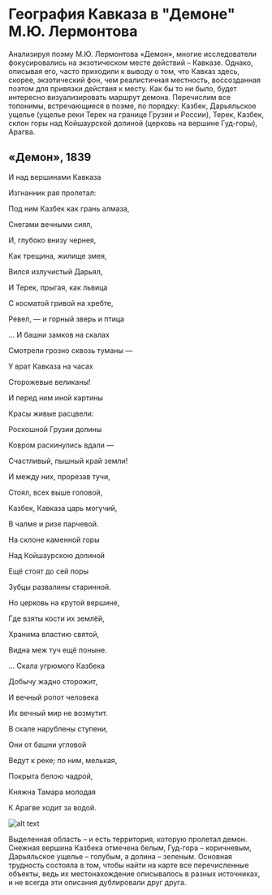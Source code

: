 # География Кавказа в "Демоне" М.Ю. Лермонтова

Анализируя поэму М.Ю. Лермонтова «Демон», многие исследователи фокусировались на экзотическом месте действий – Кавказе. Однако, описывая его, часто приходили к выводу о том, что Кавказ здесь, скорее, экзотический фон, чем реалистичная местность, воссозданная поэтом для привязки действия к месту. Как бы то ни было, будет интересно визуализировать маршрут демона.
Перечислим все топонимы, встречающиеся в поэме, по порядку: Казбек, Дарьяльское ущелье (ущелье реки Терек на границе Грузии и России), Терек, Казбек, склон горы над Койшаурской долиной (церковь на вершине Гуд-горы), Арагва.

## «Демон», 1839

И над вершинами Кавказа

Изгнанник рая пролетал:

Под ним Казбек как грань алмаза,

Снегами вечными сиял,

И, глубоко внизу чернея,

Как трещина, жилище змея,

Вился излучистый Дарьял,

И Терек, прыгая, как львица

С косматой гривой на хребте,

Ревел, — и горный зверь и птица

…
И башни замков на скалах

Смотрели грозно сквозь туманы —

У врат Кавказа на часах

Сторожевые великаны!

И перед ним иной картины

Красы живые расцвели:

Роскошной Грузии долины

Ковром раскинулись вдали —

Счастливый, пышный край земли!

И между них, прорезав тучи,

Стоял, всех выше головой,

Казбек, Кавказа царь могучий,

В чалме и ризе парчевой.

На склоне каменной горы

Над Койшаурскою долиной

Ещё стоят до сей поры

Зубцы развалины старинной.

Но церковь на крутой вершине,

Где взяты кости их землёй,

Хранима властию святой,

Видна меж туч ещё поныне.

…
Скала угрюмого Казбека

Добычу жадно сторожит,

И вечный ропот человека

Их вечный мир не возмутит.

В скале нарублены ступени,

Они от башни угловой

Ведут к реке; по ним, мелькая,

Покрыта белою чадрой,

Княжна Тамара молодая

К Арагве ходит за водой.

![alt text](https://github.com/MariaRostovskaya/Maria/blob/master/map.geojson "Карта") 

Выделенная область – и есть территория, которую пролетал демон. Снежная вершина Казбека отмечена белым, Гуд-гора – коричневым, Дарьяльское ущелье – голубым, а долина – зеленым. Основная трудность состояла в том, чтобы найти на карте все перечисленные объекты, ведь их местонахождение описывалось в разных источниках, и не всегда эти описания дублировали друг друга.
